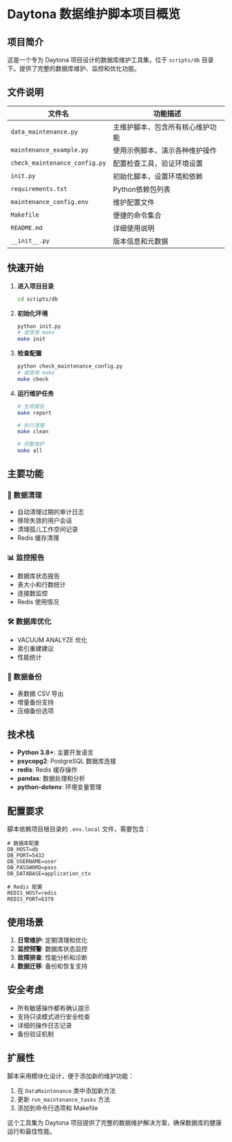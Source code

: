 # Daytona 数据维护脚本项目概览

## 项目简介

这是一个专为 Daytona 项目设计的数据库维护工具集，位于 `scripts/db` 目录下。提供了完整的数据库维护、监控和优化功能。

## 文件说明

| 文件名 | 功能描述 |
|--------|----------|
| `data_maintenance.py` | 主维护脚本，包含所有核心维护功能 |
| `maintenance_example.py` | 使用示例脚本，演示各种维护操作 |
| `check_maintenance_config.py` | 配置检查工具，验证环境设置 |
| `init.py` | 初始化脚本，设置环境和依赖 |
| `requirements.txt` | Python依赖包列表 |
| `maintenance_config.env` | 维护配置文件 |
| `Makefile` | 便捷的命令集合 |
| `README.md` | 详细使用说明 |
| `__init__.py` | 版本信息和元数据 |

## 快速开始

1. **进入项目目录**
   ```bash
   cd scripts/db
   ```

2. **初始化环境**
   ```bash
   python init.py
   # 或使用 make
   make init
   ```

3. **检查配置**
   ```bash
   python check_maintenance_config.py
   # 或使用 make
   make check
   ```

4. **运行维护任务**
   ```bash
   # 生成报告
   make report
   
   # 执行清理
   make clean
   
   # 完整维护
   make all
   ```

## 主要功能

### 🧹 数据清理
- 自动清理过期的审计日志
- 移除失效的用户会话
- 清理孤儿工作空间记录
- Redis 缓存清理

### 📊 监控报告
- 数据库状态报告
- 表大小和行数统计
- 连接数监控
- Redis 使用情况

### 🛠️ 数据库优化
- VACUUM ANALYZE 优化
- 索引重建建议
- 性能统计

### 💾 数据备份
- 表数据 CSV 导出
- 增量备份支持
- 压缩备份选项

## 技术栈

- **Python 3.8+**: 主要开发语言
- **psycopg2**: PostgreSQL 数据库连接
- **redis**: Redis 缓存操作
- **pandas**: 数据处理和分析
- **python-dotenv**: 环境变量管理

## 配置要求

脚本依赖项目根目录的 `.env.local` 文件，需要包含：

```env
# 数据库配置
DB_HOST=db
DB_PORT=5432
DB_USERNAME=user
DB_PASSWORD=pass
DB_DATABASE=application_ctx

# Redis 配置
REDIS_HOST=redis
REDIS_PORT=6379
```

## 使用场景

1. **日常维护**: 定期清理和优化
2. **监控预警**: 数据库状态监控
3. **故障排查**: 性能分析和诊断
4. **数据迁移**: 备份和恢复支持

## 安全考虑

- 所有敏感操作都有确认提示
- 支持只读模式进行安全检查
- 详细的操作日志记录
- 备份验证机制

## 扩展性

脚本采用模块化设计，便于添加新的维护功能：

1. 在 `DataMaintenance` 类中添加新方法
2. 更新 `run_maintenance_tasks` 方法
3. 添加到命令行选项和 Makefile

这个工具集为 Daytona 项目提供了完整的数据维护解决方案，确保数据库的健康运行和最佳性能。
